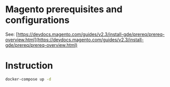 # Magento prerequisites and configurations

See: [https://devdocs.magento.com/guides/v2.3/install-gde/prereq/prereq-overview.html](https://devdocs.magento.com/guides/v2.3/install-gde/prereq/prereq-overview.html)

# Instruction

```bash
docker-compose up -d
```